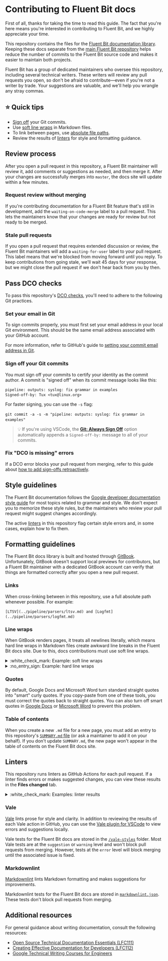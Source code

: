 <!-- vale off -->
<!-- markdownlint-disable MD033 -->

# Contributing to Fluent Bit docs

First of all, thanks for taking the time to read this guide. The fact that you're here means you're interested in contributing to Fluent Bit, and we highly appreciate your time.

This repository contains the files for the [Fluent Bit documentation library](https://docs.fluentbit.io/). Keeping these docs separate from the [main Fluent Bit repository](https://github.com/fluent/fluent-bit) helps reduce the number of commits to the Fluent Bit source code and makes it easier to maintain both projects.

Fluent Bit has a group of dedicated maintainers who oversee this repository, including several technical writers. These writers will review any pull requests you open, so don't be afraid to contribute—even if you're not a writer by trade. Your suggestions are valuable, and we'll help you wrangle any stray commas.

## :star: Quick tips

- [Sign off](#sign-off-your-git-commits) your Git commits.
- Use [soft line wraps](#line-wraps) in Markdown files.
- To link between pages, use [absolute file paths](#links).
- Review the results of [linters](#linters) for style and formatting guidance.

## Review process

After you open a pull request in this repository, a Fluent Bit maintainer will review it, add comments or suggestions as needed, and then merge it. After your changes are successfully merges into `master`, the docs site will update within a few minutes.

### Request review without merging

If you're contributing documentation for a Fluent Bit feature that's still in development, add the `waiting-on-code-merge` label to a pull request. This lets the maintainers know that your changes are ready for review but not ready to be merged.

### Stale pull requests

If you open a pull request that requires extended discussion or review, the Fluent Bit maintainers will add a `waiting-for-user` label to your pull request. This label means that we're blocked from moving forward until you reply. To keep contributions from going stale, we'll wait 45 days for your response, but we might close the pull request if we don't hear back from you by then.

## Pass DCO checks

To pass this repository's [DCO checks](https://github.com/apps/dco), you'll need to adhere to the following Git practices.

### Set your email in Git

To sign commits properly, you must first set your email address in your local Git environment. This should be the same email address associated with your GitHub account.

For more information, refer to GitHub's guide to [setting your commit email address in Git](https://docs.github.com/en/account-and-profile/setting-up-and-managing-your-personal-account-on-github/managing-email-preferences/setting-your-commit-email-address#setting-your-commit-email-address-in-git).

### Sign off your Git commits

You must sign off your commits to certify your identity as the commit author. A commit is "signed off" when its commit message looks like this:

```text
pipeline: outputs: syslog: fix grammar in examples
Signed-off-by: Tux <tux@linux.org>
```

For faster signing, you can use the `-s` flag:

`git commit -a -s -m "pipeline: outputs: syslog: fix grammar in examples"`

> :bulb: If you're using VSCode, the [**Git: Always Sign Off**](https://github.com/microsoft/vscode/issues/83096#issuecomment-545350047) option automatically appends a `Signed-off-by:` message to all of your commits.

### Fix "DCO is missing" errors

If a DCO error blocks your pull request from merging, refer to this guide about [how to add sign-offs retroactively](https://github.com/src-d/guide/blob/master/developer-community/fix-DCO.md#how-to-add-sign-offs-retroactively).

## Style guidelines

The Fluent Bit documentation follows the [Google developer documentation style guide](https://developers.google.com/style) for most topics related to grammar and style. We don't expect you
to memorize these style rules, but the maintainers who review your pull request might suggest changes accordingly.

The active [linters](#linters) in this repository flag certain style errors and, in some cases, explain how to fix them.

## Formatting guidelines

The Fluent Bit docs library is built and hosted through [GitBook](https://docs.gitbook.com/). Unfortunately, GitBook doesn't support local previews for contributors, but a Fluent Bit maintainer with a dedicated GitBook account can verify that things are formatted correctly after you open a new pull request.

### Links

When cross-linking between in this repository, use a full absolute path whenever
possible. For example:

```text
[LTSV](../pipeline/parsers/ltsv.md) and [Logfmt](../pipeline/parsers/logfmt.md)
```

### Line wraps

When GitBook renders pages, it treats all newlines literally, which means hard line wraps in Markdown files create awkward line breaks in the Fluent Bit docs site. Due to this, docs contributions must use soft line wraps.

<details>
<summary>:white_check_mark: Example: soft line wraps</summary>

```text
Soft-wrapped text uses newlines only to mark the end of a paragraph. From the perspective of a text editor, this means each paragraph looks like a single, unbroken line of text.

After two newlines, another paragraph begins.
```

</details>

<details>
<summary>:no_entry_sign: Example: hard line wraps</summary>

```text
Hard-wrapped text uses newlines
in the middle of sentences and
paragraphs.

This can make text easier for
humans to read, but GitBook
renders hard line wraps
awkwardly.
```

</details>

### Quotes

By default, Google Docs and Microsoft Word turn standard straight quotes into "smart"
curly quotes. If you copy-paste from one of these tools, you must correct the quotes back to straight quotes. You can also turn off smart quotes in [Google Docs](https://support.google.com/docs/thread/217182974/can-i-turn-smart-quotes-off-in-a-google-doc?hl=en) or [Microsoft Word](https://support.microsoft.com/en-us/office/smart-quotes-in-word-and-powerpoint-702fc92e-b723-4e3d-b2cc-71dedaf2f343) to prevent this problem.

### Table of contents

When you create a new `.md` file for a new page, you must add an entry to this repository's [`SUMMARY.md` file](https://github.com/fluent/fluent-bit-docs/blob/master/SUMMARY.md) (or ask a maintainer to add it on your behalf). If you don't update `SUMMARY.md`, the new page won't appear in the table of contents on the Fluent Bit docs site.

## Linters

This repository runs linters as GitHub Actions for each pull request. If a linter finds errors or makes suggested changes, you can view these results in the **Files changed** tab.

<details>
<summary>:white_check_mark: Examples: linter results</summary>

![An example of a warning-level Vale result.](/.gitbook/assets/vale-example-warning.png)

![An example of an error-level Vale result.](/.gitbook/assets/vale-example-error.png)

![An example of a Markdownlint result.](/.gitbook/assets/markdownlint-example.png)

</details>

### Vale

[Vale](https://vale.sh/docs/) lints prose for style and clarity. In addition to reviewing the results of each Vale action in GitHub, you can use the [Vale plugin for VSCode](https://marketplace.visualstudio.com/items?itemName=ChrisChinchilla.vale-vscode) to view errors and suggestions locally.

Vale tests for the Fluent Bit docs are stored in the [`/vale-styles`](https://github.com/fluent/fluent-bit-docs/tree/master/vale-styles) folder. Most Vale tests are at the `suggestion` or `warning` level and won't block pull requests from merging. However, tests at the `error` level will block merging until the associated issue is fixed.

### Markdownlint

[Markdownlint](https://github.com/markdownlint/markdownlint) lints Markdown formatting and makes suggestions for improvements.

Markdownlint tests for the Fluent Bit docs are stored in [`markdownlint.json`](https://github.com/fluent/fluent-bit-docs/blob/master/.markdownlint.json). These tests don't block pull requests from merging.

## Additional resources

For general guidance about writing documentation, consult the following resources:

- [Open Source Technical Documentation Essentials (LFC111)](https://training.linuxfoundation.org/training/open-source-technical-documentation-essentials-lfc111/)
- [Creating Effective Documentation for Developers (LFC112)](https://training.linuxfoundation.org/training/creating-effective-documentation-for-developers-lfc112/)
- [Google Technical Writing Courses for Engineers](https://developers.google.com/tech-writing)

<!-- vale on -->
<!-- markdownlint-disable MD033 -->
